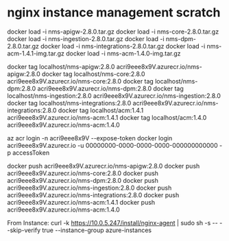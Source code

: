 # nginx instance management scratch

docker load -i nms-apigw-2.8.0.tar.gz
docker load -i nms-core-2.8.0.tar.gz  
docker load -i nms-ingestion-2.8.0.tar.gz
docker load -i nms-dpm-2.8.0.tar.gz
docker load -i nms-integrations-2.8.0.tar.gz
docker load -i nms-acm-1.4.1-img.tar.gz
docker load -i nms-acm-1.4.0-img.tar.gz

docker tag localhost/nms-apigw:2.8.0 acri9eee8x9V.azurecr.io/nms-apigw:2.8.0
docker tag localhost/nms-core:2.8.0 acri9eee8x9V.azurecr.io/nms-core:2.8.0
docker tag localhost/nms-dpm:2.8.0 acri9eee8x9V.azurecr.io/nms-dpm:2.8.0
docker tag localhost/nms-ingestion:2.8.0 acri9eee8x9V.azurecr.io/nms-ingestion:2.8.0
docker tag localhost/nms-integrations:2.8.0 acri9eee8x9V.azurecr.io/nms-integrations:2.8.0
docker tag localhost/acm:1.4.1 acri9eee8x9V.azurecr.io/nms-acm:1.4.1
docker tag localhost/acm:1.4.0 acri9eee8x9V.azurecr.io/nms-acm:1.4.0


az acr login -n acri9eee8x9V --expose-token
docker login acri9eee8x9V.azurecr.io -u 00000000-0000-0000-0000-000000000000 -p accessToken

docker push acri9eee8x9V.azurecr.io/nms-apigw:2.8.0
docker push acri9eee8x9V.azurecr.io/nms-core:2.8.0
docker push acri9eee8x9V.azurecr.io/nms-dpm:2.8.0
docker push acri9eee8x9V.azurecr.io/nms-ingestion:2.8.0
docker push acri9eee8x9V.azurecr.io/nms-integrations:2.8.0
docker push acri9eee8x9V.azurecr.io/nms-acm:1.4.1
docker push acri9eee8x9V.azurecr.io/nms-acm:1.4.0


From Instance:
curl -k https://10.0.5.247/install/nginx-agent | sudo sh -s -- --skip-verify true --instance-group azure-instances
